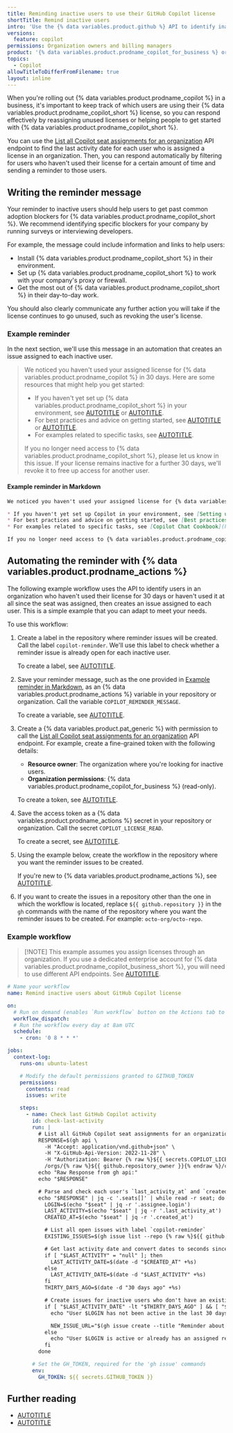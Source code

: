 ```yaml
---
title: Reminding inactive users to use their GitHub Copilot license
shortTitle: Remind inactive users
intro: 'Use the {% data variables.product.github %} API to identify inactive users and help them get started.'
versions:
  feature: copilot
permissions: Organization owners and billing managers
product: '{% data variables.product.prodname_copilot_for_business %} or {% data variables.product.prodname_copilot_enterprise %}'
topics:
  - Copilot
allowTitleToDifferFromFilename: true
layout: inline
---
```


When you're rolling out {% data variables.product.prodname_copilot %} in a business, it's important to keep track of which users are using their {% data variables.product.prodname_copilot_short %} license, so you can respond effectively by reassigning unused licenses or helping people to get started with {% data variables.product.prodname_copilot_short %}.

You can use the [List all Copilot seat assignments for an organization](/rest/copilot/copilot-user-management#list-all-copilot-seat-assignments-for-an-organization) API endpoint to find the last activity date for each user who is assigned a license in an organization. Then, you can respond automatically by filtering for users who haven't used their license for a certain amount of time and sending a reminder to those users.

## Writing the reminder message

Your reminder to inactive users should help users to get past common adoption blockers for {% data variables.product.prodname_copilot_short %}. We recommend identifying specific blockers for your company by running surveys or interviewing developers.

For example, the message could include information and links to help users:

* Install {% data variables.product.prodname_copilot_short %} in their environment.
* Set up {% data variables.product.prodname_copilot_short %} to work with your company's proxy or firewall.
* Get the most out of {% data variables.product.prodname_copilot_short %} in their day-to-day work.

You should also clearly communicate any further action you will take if the license continues to go unused, such as revoking the user's license.

### Example reminder

In the next section, we'll use this message in an automation that creates an issue assigned to each inactive user.

> We noticed you haven't used your assigned license for {% data variables.product.prodname_copilot %} in 30 days. Here are some resources that might help you get started:
>
> * If you haven't yet set up {% data variables.product.prodname_copilot_short %} in your environment, see [AUTOTITLE](/copilot/setting-up-github-copilot/setting-up-github-copilot-for-yourself) or [AUTOTITLE](/copilot/troubleshooting-github-copilot/troubleshooting-common-issues-with-github-copilot).
> * For best practices and advice on getting started, see [AUTOTITLE](/copilot/using-github-copilot/best-practices-for-using-github-copilot) or [AUTOTITLE](/copilot/using-github-copilot/prompt-engineering-for-github-copilot).
> * For examples related to specific tasks, see [AUTOTITLE](/copilot/example-prompts-for-github-copilot-chat).
>
> If you no longer need access to {% data variables.product.prodname_copilot_short %}, please let us know in this issue. If your license remains inactive for a further 30 days, we'll revoke it to free up access for another user.

#### Example reminder in Markdown

<!-- markdownlint-disable search-replace -->

``` markdown copy
We noticed you haven't used your assigned license for {% data variables.product.prodname_copilot %} in 30 days. Here are some resources that might help you get started:

* If you haven't yet set up Copilot in your environment, see [Setting up GitHub Copilot for yourself](https://docs.github.com/en/copilot/setting-up-github-copilot/setting-up-github-copilot-for-yourself) or [Troubleshooting common issues with GitHub Copilot](https://docs.github.com/en/copilot/troubleshooting-github-copilot/troubleshooting-common-issues-with-github-copilot).
* For best practices and advice on getting started, see [Best practices for using GitHub Copilot](https://docs.github.com/en/copilot/using-github-copilot/best-practices-for-using-github-copilot) or [Prompt engineering for GitHub Copilot](https://docs.github.com/en/copilot/using-github-copilot/prompt-engineering-for-github-copilot).
* For examples related to specific tasks, see [Copilot Chat Cookbook](https://docs.github.com/en/copilot/example-prompts-for-github-copilot-chat).

If you no longer need access to {% data variables.product.prodname_copilot_short %}, please let us know in this issue. If your license remains inactive for a further 30 days, we'll revoke it to free up access for another user.
```

<!-- markdownlint-enable search-replace -->

## Automating the reminder with {% data variables.product.prodname_actions %}

The following example workflow uses the API to identify users in an organization who haven't used their license for 30 days or haven't used it at all since the seat was assigned, then creates an issue assigned to each user. This is a simple example that you can adapt to meet your needs.

To use this workflow:

1. Create a label in the repository where reminder issues will be created. Call the label `copilot-reminder`. We'll use this label to check whether a reminder issue is already open for each inactive user.

   To create a label, see [AUTOTITLE](/issues/using-labels-and-milestones-to-track-work/managing-labels#creating-a-label).
1. Save your reminder message, such as the one provided in [Example reminder in Markdown](#example-reminder-in-markdown), as an {% data variables.product.prodname_actions %} variable in your repository or organization. Call the variable `COPILOT_REMINDER_MESSAGE`.

   To create a variable, see [AUTOTITLE](/actions/writing-workflows/choosing-what-your-workflow-does/store-information-in-variables#creating-configuration-variables-for-a-repository).
1. Create a {% data variables.product.pat_generic %} with permission to call the [List all Copilot seat assignments for an organization](/rest/copilot/copilot-user-management#list-all-copilot-seat-assignments-for-an-organization) API endpoint. For example, create a fine-grained token with the following details:
   * **Resource owner**: The organization where you're looking for inactive users.
   * **Organization permissions**: {% data variables.product.prodname_copilot_for_business %} (read-only).

   To create a token, see [AUTOTITLE](/authentication/keeping-your-account-and-data-secure/managing-your-personal-access-tokens#creating-a-fine-grained-personal-access-token).
1. Save the access token as a {% data variables.product.prodname_actions %} secret in your repository or organization. Call the secret `COPILOT_LICENSE_READ`.

   To create a secret, see [AUTOTITLE](/actions/security-for-github-actions/security-guides/using-secrets-in-github-actions#creating-secrets-for-a-repository).
1. Using the example below, create the workflow in the repository where you want the reminder issues to be created.

   If you're new to {% data variables.product.prodname_actions %}, see [AUTOTITLE](/actions/writing-workflows/quickstart).
1. If you want to create the issues in a repository other than the one in which the workflow is located, replace `${{ github.repository }}` in the `gh` commands with the name of the repository where you want the reminder issues to be created. For example: `octo-org/octo-repo`.

### Example workflow

>[!NOTE] This example assumes you assign licenses through an organization. If you use a dedicated enterprise account for {% data variables.product.prodname_copilot_business_short %}, you will need to use different API endpoints. See [AUTOTITLE](/admin/copilot-business-only/setting-up-a-dedicated-enterprise-for-copilot-business-personal-accounts#automate-license-management).

<!-- markdownlint-disable GHD021 -->

``` yaml annotate
# Name your workflow
name: Remind inactive users about GitHub Copilot license

on:
  # Run on demand (enables `Run workflow` button on the Actions tab to easily trigger a run manually)
  workflow_dispatch:
  # Run the workflow every day at 8am UTC
  schedule:
    - cron: '0 8 * * *'

jobs:
  context-log:
    runs-on: ubuntu-latest

    # Modify the default permissions granted to GITHUB_TOKEN
    permissions:
      contents: read
      issues: write

    steps:
      - name: Check last GitHub Copilot activity
        id: check-last-activity
        run: |
          # List all GitHub Copilot seat assignments for an organization
          RESPONSE=$(gh api \
            -H "Accept: application/vnd.github+json" \
            -H "X-GitHub-Api-Version: 2022-11-28" \
            -H "Authorization: Bearer {% raw %}${{ secrets.COPILOT_LICENSE_READ }}{% endraw %}" \
            /orgs/{% raw %}${{ github.repository_owner }}{% endraw %}/copilot/billing/seats)
          echo "Raw Response from gh api:"
          echo "$RESPONSE"

          # Parse and check each user's `last_activity_at` and `created_at`
          echo "$RESPONSE" | jq -c '.seats[]' | while read -r seat; do
            LOGIN=$(echo "$seat" | jq -r '.assignee.login')
            LAST_ACTIVITY=$(echo "$seat" | jq -r '.last_activity_at')
            CREATED_AT=$(echo "$seat" | jq -r '.created_at')

            # List all open issues with label `copilot-reminder`
            EXISTING_ISSUES=$(gh issue list --repo {% raw %}${{ github.repository }}{% endraw %} --assignee $LOGIN --label 'copilot-reminder' --json id)

            # Get last activity date and convert dates to seconds since epoch for comparison
            if [ "$LAST_ACTIVITY" = "null" ]; then
              LAST_ACTIVITY_DATE=$(date -d "$CREATED_AT" +%s)
            else
              LAST_ACTIVITY_DATE=$(date -d "$LAST_ACTIVITY" +%s)
            fi
            THIRTY_DAYS_AGO=$(date -d "30 days ago" +%s)

            # Create issues for inactive users who don't have an existing open issue
            if [ "$LAST_ACTIVITY_DATE" -lt "$THIRTY_DAYS_AGO" ] && [ "$EXISTING_ISSUES" = "[]" ]; then
              echo "User $LOGIN has not been active in the last 30 days. Last activity: $LAST_ACTIVITY"

              NEW_ISSUE_URL="$(gh issue create --title "Reminder about your GitHub Copilot license" --body "{% raw %}${{ vars.COPILOT_REMINDER_MESSAGE }}{% endraw %}" --repo {% raw %}${{ github.repository }}{% endraw %} --assignee $LOGIN --label 'copilot-reminder')"
            else
              echo "User $LOGIN is active or already has an assigned reminder issue. Last activity: $LAST_ACTIVITY"
            fi
          done

        # Set the GH_TOKEN, required for the 'gh issue' commands
        env:
          GH_TOKEN: ${{ secrets.GITHUB_TOKEN }}
```

<!-- markdownlint-enable GHD021 -->

## Further reading

* [AUTOTITLE](/copilot/rolling-out-github-copilot-at-scale/driving-copilot-adoption-in-your-company)
* [AUTOTITLE](/copilot/rolling-out-github-copilot-at-scale/analyzing-usage-over-time-with-the-copilot-metrics-api)
